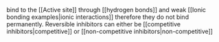 bind to the [[Active site]] through [[hydrogen bonds]] and weak [[Ionic bonding examples|ionic interactions]] therefore they do not bind permanently. Reversible inhibitors can either be [[competitive inhibitors|competitive]] or [[non-competitive inhibitors|non-competitive]]